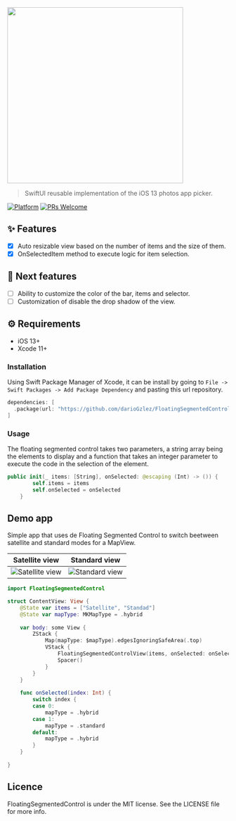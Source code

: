 <img src="https://i.imgur.com/kQJQLoK.png" width="400">

> SwiftUI reusable implementation of the iOS 13 photos app picker.

[![Platform](https://img.shields.io/cocoapods/p/LFAlertController.svg?style=flat)](http://cocoapods.org/pods/LFAlertController)
[![PRs Welcome](https://img.shields.io/badge/PRs-welcome-brightgreen.svg?style=flat-square)](http://makeapullrequest.com)

## :sparkles: Features

- [x] Auto resizable view based on the number of items and the size of them.
- [x] OnSelectedItem method to execute logic for item selection.

## :open_book: Next features
- [ ] Ability to customize the color of the bar, items and selector.
- [ ] Customization of disable the drop shadow of the view.

## :gear: Requirements

- iOS 13+
- Xcode 11+

### Installation

Using Swift Package Manager of Xcode, it can be install by going to `File -> Swift Packages -> Add Package Dependency` and pasting this url repository.

```swift
dependencies: [
  .package(url: "https://github.com/darioGzlez/FloatingSegmentedControl.git", from: "1.0.0")
]
```

### Usage

The floating segmented control takes two parameters, a string array being the elements to display and a function that takes an integer parameter to execute the code in the selection of the element.

```swift
public init(_ items: [String], onSelected: @escaping (Int) -> ()) {
        self.items = items
        self.onSelected = onSelected
    }
```

## Demo app
Simple app that uses de Floating Segmented Control to switch beetween satellite and standard modes for a MapView.

Satellite view             |  Standard view
:-------------------------:|:-------------------------:
![Satellite view](https://i.imgur.com/QZsSSPB.png)  |  ![Standard view](https://i.imgur.com/ZmlsBZM.png)

```swift
import FloatingSegmentedControl

struct ContentView: View {
    @State var items = ["Satellite", "Standad"]
    @State var mapType: MKMapType = .hybrid
    
    var body: some View {
        ZStack {
            Map(mapType: $mapType).edgesIgnoringSafeArea(.top)
            VStack {
                FloatingSegmentedControlView(items, onSelected: onSelected).padding(.top)
                Spacer()
            }
        }
    }
    
    func onSelected(index: Int) {
        switch index {
        case 0:
            mapType = .hybrid
        case 1:
            mapType = .standard
        default:
            mapType = .hybrid
        }
    }
    
}
```

## Licence
FloatingSegmentedControl is under the MIT license. See the LICENSE file for more info.
